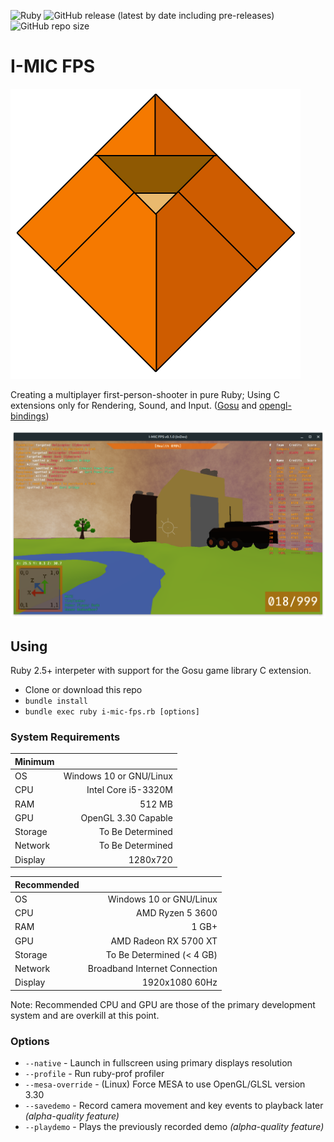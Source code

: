 ![Ruby](https://github.com/cyberarm/i-mic-fps/workflows/Ruby/badge.svg)
![GitHub release (latest by date including pre-releases)](https://img.shields.io/github/v/release/cyberarm/i-mic-fps?include_prereleases)
![GitHub repo size](https://img.shields.io/github/repo-size/cyberarm/i-mic-fps)

# I-MIC FPS
![logo](https://raw.githubusercontent.com/cyberarm/i-mic-fps/master/svg/logo.svg)

Creating a multiplayer first-person-shooter in pure Ruby; Using C extensions only for Rendering, Sound, and Input. ([Gosu](https://libgosu.org) and [opengl-bindings](https://github.com/vaiorabbit/ruby-opengl/))

![screenshot](https://raw.githubusercontent.com/cyberarm/i-mic-fps/master/screenshots/screenshot-game.png)

## Using
Ruby 2.5+ interpeter with support for the Gosu game library C extension.
* Clone or download this repo
* `bundle install`
* `bundle exec ruby i-mic-fps.rb [options]`

### System Requirements
| Minimum |                         |
| :------ | ----------------------: |
| OS      | Windows 10 or GNU/Linux |
| CPU     | Intel Core i5-3320M     |
| RAM     | 512 MB                  |
| GPU     | OpenGL 3.30 Capable     |
| Storage | To Be Determined        |
| Network | To Be Determined        |
| Display | 1280x720                |

| Recommended |                               |
| :---------- | ----------------------------: |
| OS          | Windows 10 or GNU/Linux       |
| CPU         | AMD Ryzen 5 3600              |
| RAM         | 1 GB+                         |
| GPU         | AMD Radeon RX 5700 XT         |
| Storage     | To Be Determined (< 4 GB)     |
| Network     | Broadband Internet Connection |
| Display     | 1920x1080 60Hz                |
Note: Recommended CPU and GPU are those of the primary development system and are overkill at this point.

### Options
* `--native` - Launch in fullscreen using primary displays resolution
* `--profile` - Run ruby-prof profiler
* `--mesa-override` - (Linux) Force MESA to use OpenGL/GLSL version 3.30
* `--savedemo` - Record camera movement and key events to playback later *(alpha-quality feature)*
* `--playdemo` - Plays the previously recorded demo *(alpha-quality feature)*
